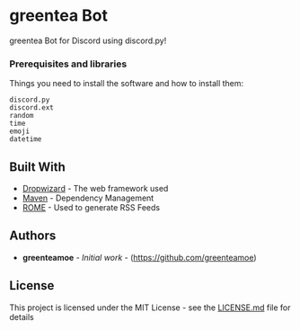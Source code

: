 # greentea Bot

greentea Bot for Discord using discord.py!

### Prerequisites and libraries

Things you need to install the software and how to install them:

```
discord.py
discord.ext
random
time
emoji
datetime
```

## Built With

* [Dropwizard](http://www.dropwizard.io/1.0.2/docs/) - The web framework used
* [Maven](https://maven.apache.org/) - Dependency Management
* [ROME](https://rometools.github.io/rome/) - Used to generate RSS Feeds

## Authors

* **greenteamoe** - *Initial work* - (https://github.com/greenteamoe)

## License

This project is licensed under the MIT License - see the [LICENSE.md](LICENSE.md) file for details
